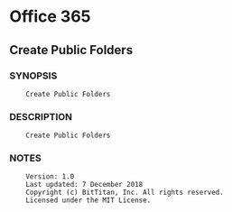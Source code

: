 # Office 365
## Create Public Folders
### SYNOPSIS
```
    Create Public Folders
```
### DESCRIPTION
```
    Create Public Folders
```
### NOTES
```
    Version: 1.0
    Last updated: 7 December 2018
    Copyright (c) BitTitan, Inc. All rights reserved.
    Licensed under the MIT License.
```

